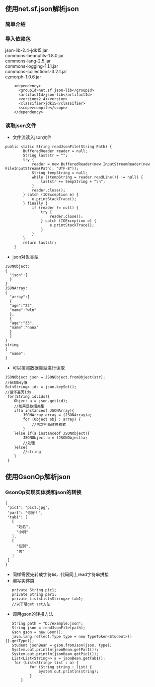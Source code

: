## 使用net.sf.json解析json  
### 简单介绍
### 导入依赖包
json-lib-2.4-jdk15.jar  
commons-beanutils-1.8.0.jar  
commons-lang-2.5.jar  
commons-logging-1.1.1.jar  
commons-collections-3.2.1.jar  
ezmorph-1.0.6.jar  

```
    <dependency>
      <groupId>net.sf.json-lib</groupId>
      <artifactId>json-lib</artifactId>
      <version>2.4</version>
      <classifier>jdk15</classifier>
      <scope>compile</scope>
    </dependency>
```
### 读取json文件   
- 文件流读入json文件 
```
public static String readJsonFile(String Path) {
        BufferedReader reader = null;
        String laststr = "";
        try {
            reader = new BufferedReader(new InputStreamReader(new FileInputStream(Path), "UTF-8"));
            String tempString = null;
            while ((tempString = reader.readLine()) != null) {
                laststr += tempString + "\n";
            }
            reader.close();
        } catch (IOException e) {
            e.printStackTrace();
        } finally {
            if (reader != null) {
                try {
                    reader.close();
                } catch (IOException e) {
                    e.printStackTrace();
                }
            }
        }
        return laststr;
    }
```  
- json对象类型
```
JSONObject:   
{   
  "json":{   
  }   
}    
JSONArray:   
{    
  "array":[    
  {      
  "age":"22",   
  "name":"wln"   
  },   
  {   
  "age":"33",   
  "name":"nana"  
  }  
  ]  
}  
string  
{  
  "name":  
}  
```     
- 可以按照数据类型进行读取   
```
JSONObject json = JSONObject.fromObject(str); 
//获取key值
Set<String> ids = json.keySet();
//循环遍历ids
 for(String id:ids){
    Object a = json.get(id);
    //如果是数组类型
    if(a instanceof JSONArray){
        JSONArray array = (JSONArray)a;
        for (Object obj : array) {
            //再次判断转换格式
        }
    }else if(a instanceof JSONObject){
        JSONObject b = (JSONObject)a;
        //处理
    }else{
        //string
    }
 }
 ```  
 ## 使用GsonOp解析json  
 ### GsonOp实现实体类和json的转换
 ```
 {
  "pic1": "pic1.jpg",
  "par1": "你好！",
  "tab1": [
    [
      "姓名",
      "小明"
    ],
    [
      "性别",
      "男"
    ]
  ]
}
 ```
 - 同样需要先转成字符串，代码同上read字符串拼接  
 - 编写实体类  
 ```
    private String pic1;
	private String par1;
	private List<List<String>> tab1;
    //以下是get set方法
 ```
 - 调用gson的转换方法
 ```
 	String path = "D:/example.json";
	String json = readJsonFile(path);
    Gson gson = new Gson();
    java.lang.reflect.Type type = new TypeToken<Student>() {}.getType();
    Student jsonBean = gson.fromJson(json, type);
    System.out.println(jsonBean.getPar1());
    System.out.println(jsonBean.getPic1());
    List<List<String>> a = jsonBean.getTab1();
     for (List<String> list : a) {
			for (String string : list) {
				System.out.println(string);
			}
		}
 
 ```
 

 
 









    
    

